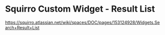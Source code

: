 # Squirro Custom Widget - Result List

https://squirro.atlassian.net/wiki/spaces/DOC/pages/153124928/Widgets.Search+Result+List
